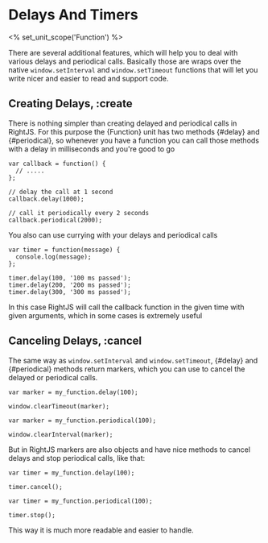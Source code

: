 # Delays And Timers
<% set_unit_scope('Function') %>

There are several additional features, which will help you to deal with
various delays and periodical calls. Basically those are wraps over the native
`window.setInterval` and `window.setTimeout` functions that will let you write
nicer and easier to read and support code.

## Creating Delays, :create

There is nothing simpler than creating delayed and periodical calls in
RightJS. For this purpose the {Function} unit has two methods {#delay} and
{#periodical}, so whenever you have a function you can call those methods
with a delay in milliseconds and you're good to go

    var callback = function() {
      // .....
    };
    
    // delay the call at 1 second
    callback.delay(1000);
    
    // call it periodically every 2 seconds
    callback.periodical(2000);

You also can use currying with your delays and periodical calls

    var timer = function(message) {
      console.log(message);
    };
    
    timer.delay(100, '100 ms passed');
    timer.delay(200, '200 ms passed');
    timer.delay(300, '300 ms passed');

In this case RightJS will call the callback function in the given time with
given arguments, which in some cases is extremely useful

## Canceling Delays, :cancel

The same way as `window.setInterval` and `window.setTimeout`, {#delay} and
{#periodical} methods return markers, which you can use to cancel the
delayed or periodical calls.

    var marker = my_function.delay(100);
    
    window.clearTimeout(marker);
    
    var marker = my_function.periodical(100);
    
    window.clearInterval(marker);

But in RightJS markers are also objects and have nice methods to cancel delays
and stop periodical calls, like that:

    var timer = my_function.delay(100);
    
    timer.cancel();
    
    var timer = my_function.periodical(100);
    
    timer.stop();

This way it is much more readable and easier to handle.
